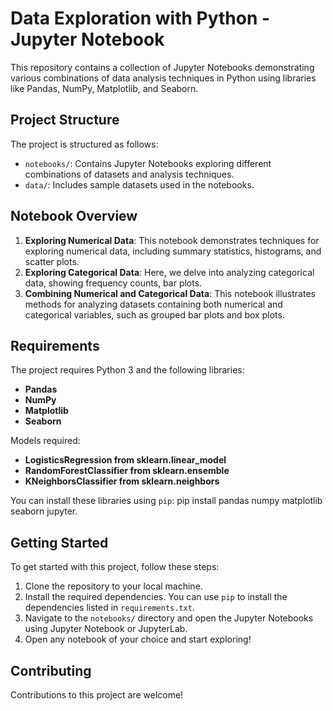 # Data Exploration with Python - Jupyter Notebook
This repository contains a collection of Jupyter Notebooks demonstrating various combinations of data analysis techniques in Python using libraries like Pandas, NumPy, Matplotlib, and Seaborn.

## Project Structure
The project is structured as follows:

- `notebooks/`: Contains Jupyter Notebooks exploring different combinations of datasets and analysis techniques.
- `data/`: Includes sample datasets used in the notebooks.

## Notebook Overview
1. **Exploring Numerical Data**: This notebook demonstrates techniques for exploring numerical data, including summary statistics, histograms, and scatter plots.
2. **Exploring Categorical Data**: Here, we delve into analyzing categorical data, showing frequency counts, bar plots.
3. **Combining Numerical and Categorical Data**: This notebook illustrates methods for analyzing datasets containing both numerical and categorical variables, such as grouped bar plots and box plots.

## Requirements
The project requires Python 3 and the following libraries:
- **Pandas**
- **NumPy**
- **Matplotlib**
- **Seaborn**

Models required:
- **LogisticsRegression from sklearn.linear_model**
- **RandomForestClassifier from sklearn.ensemble**
- **KNeighborsClassifier from sklearn.neighbors**

You can install these libraries using `pip`: pip install pandas numpy matplotlib seaborn jupyter.

## Getting Started
To get started with this project, follow these steps:
1. Clone the repository to your local machine.
2. Install the required dependencies. You can use `pip` to install the dependencies listed in `requirements.txt`.
3. Navigate to the `notebooks/` directory and open the Jupyter Notebooks using Jupyter Notebook or JupyterLab.
4. Open any notebook of your choice and start exploring!

## Contributing
Contributions to this project are welcome!

